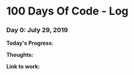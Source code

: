 # 100 Days Of Code - Log

### Day 0: July 29, 2019

**Today's Progress**:

**Thoughts:**

**Link to work:**
